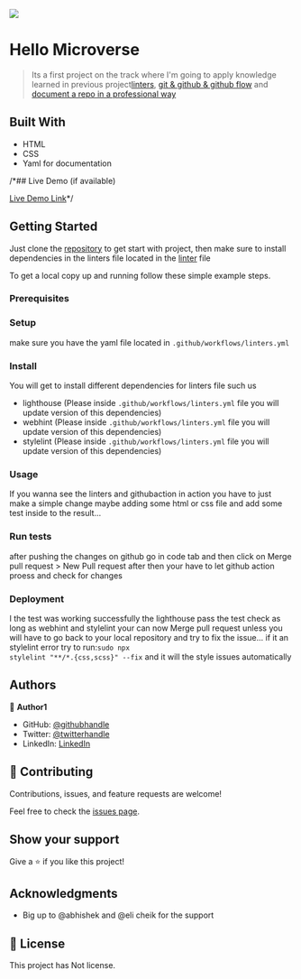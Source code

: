![](https://img.shields.io/badge/Microverse-blueviolet)

# Hello Microverse

> Its a first project on the track where I'm going to apply knowledge learned in previous project[linters](https://github.com/microverseinc/curriculum-transversal-skills/blob/main/clean-code/linters.md), [git & github & github flow](https://github.com/microverseinc/curriculum-transversal-skills/blob/main/git-github/git_github_basics.md) and [document a repo in a professional way](https://github.com/microverseinc/curriculum-transversal-skills/blob/main/documentation/clean_repo.md)


## Built With

- HTML
- CSS
- Yaml for documentation

/*## Live Demo (if available)

[Live Demo Link](https://livedemo.com)*/


## Getting Started

Just clone the [repository](https://github.com/Bateyjosue/hello-Microverse.git) to get start with project, then make sure to install dependencies in the linters file located in the [linter](https://github.com/Bateyjosue/linters-html-css/blob/main/.github/workflows/linters.yml) file


To get a local copy up and running follow these simple example steps.

### Prerequisites

### Setup
make sure you have the yaml file located in <code>.github/workflows/linters.yml</code>

### Install
You will get to install different dependencies for linters file
such us 
- lighthouse (Please inside <code>.github/workflows/linters.yml</code> file you will update version of this dependencies)
- webhint (Please inside <code>.github/workflows/linters.yml</code> file you will update version of this dependencies)
- stylelint (Please inside <code>.github/workflows/linters.yml</code> file you will update version of this dependencies)
### Usage
If you wanna see the linters and githubaction in action you have to just make a simple change maybe adding some html or css file and add some test inside to the result...
### Run tests
after pushing the changes on github go in code tab and then click on Merge pull request > New Pull request after then your have to let github action proess and check for changes
### Deployment
I the test was working successfully the lighthouse pass the test check as long as webhint and stylelint your can now Merge pull request unless you will have to go back to your local repository and try to fix the issue...
if it an stylelint error try to run:<code>sudo npx stylelint "**/*.{css,scss}" --fix</code> and it will the style issues automatically

## Authors

👤 **Author1**

- GitHub: [@githubhandle](https://github.com/Bateyjosue)
- Twitter: [@twitterhandle](https://twitter.com/JosueBatey)
- LinkedIn: [LinkedIn](https://linkedin.com/in/josue-ishara)


## 🤝 Contributing

Contributions, issues, and feature requests are welcome!

Feel free to check the [issues page](../../issues/).

## Show your support

Give a ⭐️ if you like this project!

## Acknowledgments

- Big up to @abhishek and @eli cheik for the support 

## 📝 License

This project has Not license.
